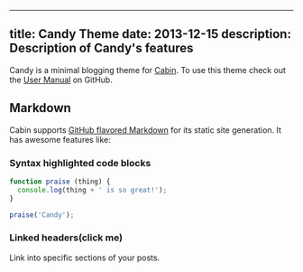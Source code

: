 ----
title: Candy Theme
date:  2013-12-15
description: Description of Candy's features
----

Candy is a minimal blogging theme for [Cabin](http://cabinjs.com). To use this theme check out the [User Manual](https://github.com/CabinJS/Candy) on GitHub.

## Markdown
Cabin supports [GitHub flavored Markdown](https://help.github.com/articles/github-flavored-markdown) for its static site generation. It has awesome features like:

### Syntax highlighted code blocks
```javascript
function praise (thing) {
  console.log(thing + ' is so great!');
}

praise('Candy');
```
### Linked headers(click me)
Link into specific sections of your posts.
